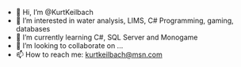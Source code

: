 - 👋 Hi, I’m @KurtKeilbach
- 👀 I’m interested in water analysis, LIMS, C# Programming, gaming, databases
- 🌱 I’m currently learning C#, SQL Server and Monogame
- 💞️ I’m looking to collaborate on ...
- 📫 How to reach me: kurtkeilbach@msn.com

<!---
KurtKeilbach/KurtKeilbach is a ✨ special ✨ repository because its `README.md` (this file) appears on your GitHub profile.
You can click the Preview link to take a look at your changes.
--->
